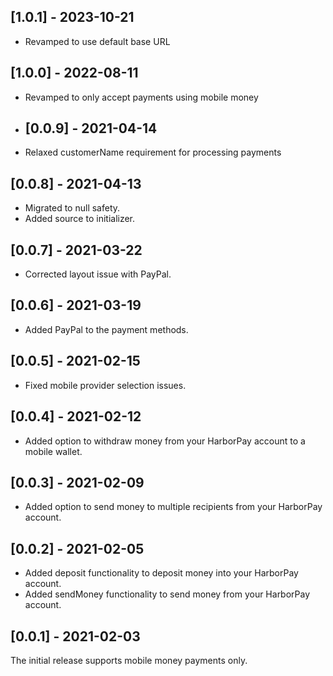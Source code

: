 ## [1.0.1] - 2023-10-21
- Revamped to use default base URL

## [1.0.0] - 2022-08-11
- Revamped to only accept payments using mobile money

- ## [0.0.9] - 2021-04-14
- Relaxed customerName requirement for processing payments

## [0.0.8] - 2021-04-13
- Migrated to null safety.
- Added source to initializer.

## [0.0.7] - 2021-03-22
- Corrected layout issue with PayPal.

## [0.0.6] - 2021-03-19
- Added PayPal to the payment methods.

## [0.0.5] - 2021-02-15
- Fixed mobile provider selection issues.

## [0.0.4] - 2021-02-12
- Added option to withdraw money from your HarborPay account to a mobile wallet.

## [0.0.3] - 2021-02-09
- Added option to send money to multiple recipients from your HarborPay account.

## [0.0.2] - 2021-02-05
- Added deposit functionality to deposit money into your HarborPay account.
- Added sendMoney functionality to send money from your HarborPay account.

## [0.0.1] - 2021-02-03
The initial release supports mobile money payments only.